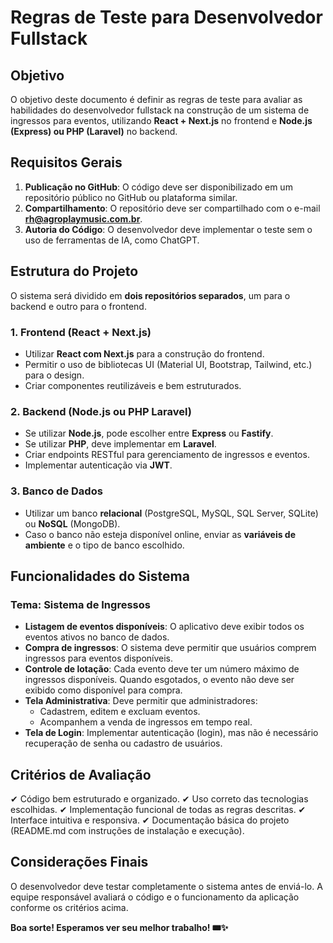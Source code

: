 # Regras de Teste para Desenvolvedor Fullstack

## Objetivo
O objetivo deste documento é definir as regras de teste para avaliar as habilidades do desenvolvedor fullstack na construção de um sistema de ingressos para eventos, utilizando **React + Next.js** no frontend e **Node.js (Express) ou PHP (Laravel)** no backend.

## Requisitos Gerais
1. **Publicação no GitHub**: O código deve ser disponibilizado em um repositório público no GitHub ou plataforma similar.
2. **Compartilhamento**: O repositório deve ser compartilhado com o e-mail **rh@agroplaymusic.com.br**.
3. **Autoria do Código**: O desenvolvedor deve implementar o teste sem o uso de ferramentas de IA, como ChatGPT.

## Estrutura do Projeto
O sistema será dividido em **dois repositórios separados**, um para o backend e outro para o frontend.

### 1. Frontend (React + Next.js)
- Utilizar **React com Next.js** para a construção do frontend.
- Permitir o uso de bibliotecas UI (Material UI, Bootstrap, Tailwind, etc.) para o design.
- Criar componentes reutilizáveis e bem estruturados.

### 2. Backend (Node.js ou PHP Laravel)
- Se utilizar **Node.js**, pode escolher entre **Express** ou **Fastify**.
- Se utilizar **PHP**, deve implementar em **Laravel**.
- Criar endpoints RESTful para gerenciamento de ingressos e eventos.
- Implementar autenticação via **JWT**.

### 3. Banco de Dados
- Utilizar um banco **relacional** (PostgreSQL, MySQL, SQL Server, SQLite) ou **NoSQL** (MongoDB).
- Caso o banco não esteja disponível online, enviar as **variáveis de ambiente** e o tipo de banco escolhido.

## Funcionalidades do Sistema
### Tema: **Sistema de Ingressos**
- **Listagem de eventos disponíveis**: O aplicativo deve exibir todos os eventos ativos no banco de dados.
- **Compra de ingressos**: O sistema deve permitir que usuários comprem ingressos para eventos disponíveis.
- **Controle de lotação**: Cada evento deve ter um número máximo de ingressos disponíveis. Quando esgotados, o evento não deve ser exibido como disponível para compra.
- **Tela Administrativa**: Deve permitir que administradores:
  - Cadastrem, editem e excluam eventos.
  - Acompanhem a venda de ingressos em tempo real.
- **Tela de Login**: Implementar autenticação (login), mas não é necessário recuperação de senha ou cadastro de usuários.

## Critérios de Avaliação
✔ Código bem estruturado e organizado.
✔ Uso correto das tecnologias escolhidas.
✔ Implementação funcional de todas as regras descritas.
✔ Interface intuitiva e responsiva.
✔ Documentação básica do projeto (README.md com instruções de instalação e execução).

## Considerações Finais
O desenvolvedor deve testar completamente o sistema antes de enviá-lo. A equipe responsável avaliará o código e o funcionamento da aplicação conforme os critérios acima.

**Boa sorte! Esperamos ver seu melhor trabalho! 🎟️✨**
